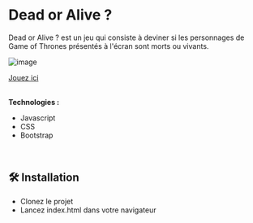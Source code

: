# Dead or Alive ?

Dead or Alive ? est un jeu qui consiste à deviner si les personnages de Game of Thrones présentés à l'écran sont morts ou vivants.

![image](https://github.com/user-attachments/assets/9b4c1648-d983-4165-82d7-c8dac24514da)

<a href="https://github.com/user-attachments/assets/9b4c1648-d983-4165-82d7-c8dac24514da" target="_blank" rel="noopener noreferrer">Jouez ici</a>
<br>
<br>

**Technologies :**
- Javascript
- CSS
- Bootstrap
<br>

## 🛠️ Installation

- Clonez le projet
- Lancez index.html dans votre navigateur
